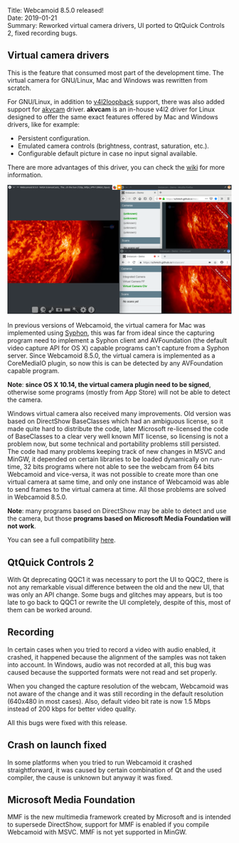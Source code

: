 Title: Webcamoid 8.5.0 released!  
Date: 2019-01-21  
Summary: Reworked virtual camera drivers, UI ported to QtQuick Controls 2, fixed recording bugs.  

## Virtual camera drivers

This is the feature that consumed most part of the development time. The virtual camera for GNU/Linux, Mac and Windows was rewritten from scratch.
  
For GNU/Linux, in addition to [v4l2loopback](https://github.com/umlaeute/v4l2loopback) support, there was also added support for [akvcam](https://github.com/webcamoid/webcamoid/akvcam) driver. **akvcam** is an in-house v4l2 driver for Linux designed to offer the same exact features offered by Mac and Windows drivers, like for example:

* Persistent configuration.
* Emulated camera controls (brightness, contrast, saturation, etc.).
* Configurable default picture in case no input signal available.

There are more advantages of this driver, you can check the [wiki](https://github.com/webcamoid/akvcam/wiki) for more information.

<div class="img-preview">
    <a href="/images/20190121-1/VCamInFFandChr.png">
        <img src="/images/20190121-1/VCamInFFandChr.png" alt="Virtual camera working in Chromium and Firefox" title="Virtual camera working in Chromium and Firefox" />
    </a>
</div>

In previous versions of Webcamoid, the virtual camera for Mac was implemented using [Syphon](https://github.com/Syphon), this was far from ideal since the capturing program need to implement a Syphon client and AVFoundation (the default video capture API for OS X) capable programs can't capture from a Syphon server. Since Webcamoid 8.5.0, the virtual camera is implemented as a CoreMediaIO plugin, so now this is can be detected by any AVFoundation capable program.
  
**Note**: **since OS X 10.14, the virtual camera plugin need to be signed**, otherwise some programs (mostly from App Store) will not be able to detect the camera.
  
Windows virtual camera also received many improvements. Old version was based on DirectShow BaseClasses which had an ambiguous license, so it made quite hard to distribute the code, later Microsoft re-licensed the code of BaseClasses to a clear very well known MIT license, so licensing is not a problem now, but some technical and portability problems still persisted. The code had many problems keeping track of new changes in MSVC and MinGW, it depended on  certain libraries to be loaded dynamically on run-time, 32 bits programs where not able to see the webcam from 64 bits Webcamoid and vice-versa, it was not possible to create more than one virtual camera at same time, and only one instance of Webcamoid was able to send frames to the virtual camera at time. All those problems are solved in Webcamoid 8.5.0.
  
**Note**: many programs based on DirectShow may be able to detect and use the camera, but those **programs based on Microsoft Media Foundation will not work**.
  
You can see a full compatibility [here](https://github.com/webcamoid/webcamoid/wiki/Virtual-camera-support).

## QtQuick Controls 2

With Qt deprecating QQC1 it was necessary to port the UI to QQC2, there is not any remarkable visual difference between the old and the new UI, that was only an API change. Some bugs and glitches may appears, but is too late to go back to QQC1 or rewrite the UI completely, despite of this, most of them can be worked around.

## Recording

In certain cases when you tried to record a video with audio enabled, it crashed, it happened because the alignment of the samples was not taken into account. In Windows, audio was not recorded at all, this bug was caused because the supported formats were not read and set properly.
  
When you changed the capture resolution of the webcam, Webcamoid was not aware of the change and it was still recording in the default resolution (640x480 in most cases). Also, default video bit rate is now 1.5 Mbps instead of 200 kbps for better video quality.
  
All this bugs were fixed with this release.

## Crash on launch fixed

In some platforms when you tried to run Webcamoid it crashed straightforward, it was caused by certain combination of Qt and the used compiler, the cause is unknown but anyway it was fixed.

## Microsoft Media Foundation

MMF is the new multimedia framework created by Microsoft and is intended to supersede DirectShow, support for MMF is enabled if you compile Webcamoid with MSVC. MMF is not yet supported in MinGW.
